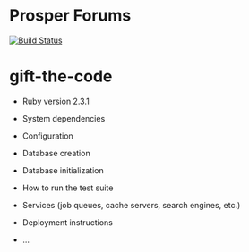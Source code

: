 # Prosper Forums

[![Build Status](https://travis-ci.org/jasperong/gift-the-code.svg?branch=master)](https://travis-ci.org/jasperong/gift-the-code)

# gift-the-code

* Ruby version 2.3.1

* System dependencies

* Configuration

* Database creation

* Database initialization

* How to run the test suite

* Services (job queues, cache servers, search engines, etc.)

* Deployment instructions

* ...
